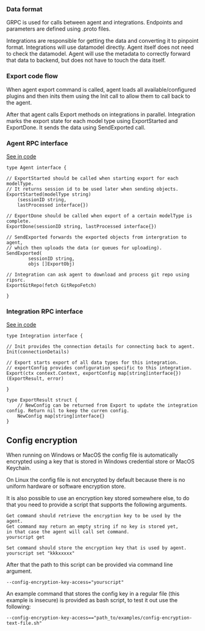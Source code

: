 ### Data format

GRPC is used for calls between agent and integrations. Endpoints and parameters are defined using .proto files.

Integrations are responsible for getting the data and converting it to pinpoint format. Integrations will use datamodel directly. Agent itself does not need to check the datamodel. Agent will use the metadata to correctly forward that data to backend, but does not have to touch the data itself.

### Export code flow

When agent export command is called, agent loads all available/configured plugins and then inits them using the Init call to allow them to call back to the agent.

After that agent calls Export methods on integrations in parallel. Integration marks the export state for each model type using ExportStarted and ExportDone. It sends the data using SendExported call.

### Agent RPC interface

[See in code](https://github.com/pinpt/agent.next/blob/master/rpcdef/agent.go)

```golang
type Agent interface {

// ExportStarted should be called when starting export for each modelType.
// It returns session id to be used later when sending objects.
ExportStarted(modelType string) 
	(sessionID string,
	lastProcessed interface{})

// ExportDone should be called when export of a certain modelType is complete.
ExportDone(sessionID string, lastProcessed interface{})

// SendExported forwards the exported objects from intergration to agent,
// which then uploads the data (or queues for uploading).
SendExported(
		sessionID string,
		objs []ExportObj)

// Integration can ask agent to download and process git repo using ripsrc.
ExportGitRepo(fetch GitRepoFetch)

}

```


### Integration RPC interface

[See in code](https://github.com/pinpt/agent.next/blob/master/rpcdef/integration.go)

```golang
type Integration interface {

// Init provides the connection details for connecting back to agent.
Init(connectionDetails)

// Export starts export of all data types for this integration.
// exportConfig provides configuration specific to this integration.
Export(ctx context.Context, exportConfig map[string]interface{}) (ExportResult, error)

}

type ExportResult struct {
	// NewConfig can be returned from Export to update the integration config. Return nil to keep the curren config.
	NewConfig map[string]interface{}
}
```

## Config encryption

When running on Windows or MacOS the config file is automatically encrypted using a key that is stored in Windows credential store or MacOS Keychain.

On Linux the config file is not encrypted by default because there is no uniform hardware or software encryption store.

It is also possible to use an encryption key stored somewhere else, to do that you need to provide a script that supports the following arguments.

```
Get command should retrieve the encryption key to be used by the agent.
Get command may return an empty string if no key is stored yet,
in that case the agent will call set command.
yourscript get

Set command should store the encryption key that is used by agent.
yourscript set "kkkxxxxx" 
```

After that the path to this script can be provided via command line argument.

```
--config-encryption-key-access="yourscript"
```


An example command that stores the config key in a regular file (this example is insecure) is provided as bash script, to test it out use the following:

```
--config-encryption-key-access=="path_to/examples/config-encryption-text-file.sh"
```